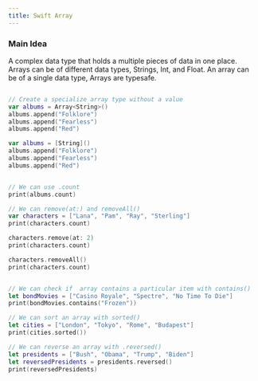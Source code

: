 ```yaml
---
title: Swift Array
---
```


### Main Idea

A complex data type that holds a multiple pieces of data in one place. Arrays can be of different data types, Strings, Int, and Float. An array can be of a single data type, Arrays are typesafe.

```swift

// Create a specialize array type without a value
var albums = Array<String>()
albums.append("Folklore")
albums.append("Fearless")
albums.append("Red")

var albums = [String]()
albums.append("Folklore")
albums.append("Fearless")
albums.append("Red")


// We can use .count
print(albums.count)

// We can remove(at:) and removeAll()
var characters = ["Lana", "Pam", "Ray", "Sterling"]
print(characters.count)

characters.remove(at: 2)
print(characters.count)

characters.removeAll()
print(characters.count)


// We can check if  array contains a particular item with contains()
let bondMovies = ["Casino Royale", "Spectre", "No Time To Die"]
print(bondMovies.contains("Frozen"))

// We can sort an array with sorted()
let cities = ["London", "Tokyo", "Rome", "Budapest"]
print(cities.sorted())

// We can reverse an array with .reversed()
let presidents = ["Bush", "Obama", "Trump", "Biden"]
let reversedPresidents = presidents.reversed()
print(reversedPresidents)
```
